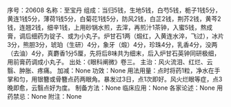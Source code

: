 序号：20608
名称：至宝丹
组成：当归5钱，生地5钱，白芍5钱，栀子1钱5分，黄连1钱5分，薄荷1钱5分，白菊花1钱5分，防风2钱，白芷2钱，荆芥2钱，黄芩2钱，连翘2钱，细辛1钱，上用砂锅水煎，去滓，再煎汁1茶钟，入蜜5钱，熬成膏，调后细药为锭子、或为小丸子。炉甘石1两（煅红，入黄连水淬，飞过），冰片3分，熊胆3分，琥珀（生研）4分，象牙（煅）4分，珍珠4分，乳香4分，没两（去油）4分，真麝香1分5厘，先将后8味共为细末，后入炉甘石英钟同研极细，用前膏药调成小丸子。
出处：《眼科阐微》卷三。
主治：风火流泪、红烂、云翳、肿胀、疼痛。
加减：None
功效：None
用法用量：点时将药1粒，净水在手掌和匀，用银簪或骨簪点药两眼角。暴发过3日，点1次即好。风火烂眼等症，点3晚即愈，云翳点好为度。
制备方法：None
临床应用：None
各家论述：None
用药禁忌：None
附注：None

